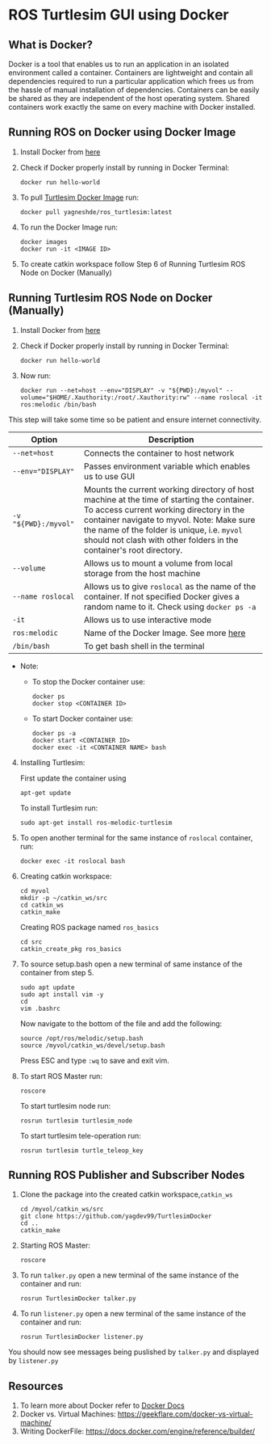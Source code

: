 # ROS Turtlesim GUI using Docker

## What is Docker?
Docker is a tool that enables us to run an application in an isolated environment called a container. Containers are lightweight and contain all dependencies required to run a particular application which frees us from the hassle of manual installation of dependencies. Containers can be easily be shared as they are independent of the host operating system. Shared containers work exactly the same on every machine with Docker installed.


## Running ROS on Docker using Docker Image
1) Install Docker from [here](https://docs.docker.com/engine/install/)

2) Check if Docker properly install by running in Docker Terminal: 
    ```
    docker run hello-world
    ```

3) To pull [Turtlesim Docker Image](https://hub.docker.com/r/yagneshde/ros_turtlesim) run:

    ```
    docker pull yagneshde/ros_turtlesim:latest
    ```
4) To run the Docker Image run:
    ```
    docker images
    docker run -it <IMAGE ID> 
    ```

5) To create catkin workspace follow Step 6 of Running Turtlesim ROS Node on Docker (Manually)



## Running Turtlesim ROS Node on Docker (Manually)

1) Install Docker from [here](https://docs.docker.com/engine/install/)
2) Check if Docker properly install by running in Docker Terminal: 
    ```
    docker run hello-world
    ```
3) Now run: 

    ```
    docker run --net=host --env="DISPLAY" -v "${PWD}:/myvol" --volume="$HOME/.Xauthority:/root/.Xauthority:rw" --name roslocal -it ros:melodic /bin/bash
    ``` 
This step will take some time so be patient and ensure internet connectivity.




| Option     | Description|
|------------|------------|
|`--net=host` | Connects the container to host network|
|`--env="DISPLAY"` | Passes environment variable which enables us to use GUI|
|`-v "${PWD}:/myvol"`|Mounts the current working directory of host machine at the time of starting the container. To access current working directory in the container navigate to myvol. Note: Make sure the name of the folder is unique, i.e. `myvol` should not clash with other folders in the container's root directory.|
|`--volume`| Allows us to mount a volume from local storage from the host machine|
|`--name roslocal`| Allows us to give `roslocal` as the name of the container. If not specified Docker gives a random name to it. Check using `docker ps -a`|
|`-it`| Allows us to use interactive mode |
|`ros:melodic`| Name of the Docker Image. See more [here](https://hub.docker.com/_/ros)
| `/bin/bash` | To get bash shell in the terminal|

* Note: 
    * To stop the Docker container use:

        ``` shell
        docker ps 
        docker stop <CONTAINER ID>
        ```


    * To start Docker container use:
        ```shell
        docker ps -a
        docker start <CONTAINER ID>
        docker exec -it <CONTAINER NAME> bash
        ```
        

4) Installing Turtlesim: 

    First update the container using
    ```
    apt-get update
    ```
    
    To install Turtlesim run:
    ```
    sudo apt-get install ros-melodic-turtlesim
    ```

5) To open another terminal for the same instance of `roslocal` container, run: 
    ```
    docker exec -it roslocal bash
    ```

6) Creating catkin workspace:
    ```shell
    cd myvol
    mkdir -p ~/catkin_ws/src
    cd catkin_ws
    catkin_make
    ```

    Creating ROS package named `ros_basics`
    ```shell
    cd src
    catkin_create_pkg ros_basics
    ```

7) To source setup.bash open a new terminal of same instance of the container from step 5.
    ```shell
    sudo apt update
    sudo apt install vim -y
    cd
    vim .bashrc
    ```

    Now navigate to the bottom of the file and add the following:
    ```shell
    source /opt/ros/melodic/setup.bash
    source /myvol/catkin_ws/devel/setup.bash
    ```

    Press ESC and type `:wq` to save and exit vim.
    
8) To start ROS Master run:
    ```shell
    roscore
    ```

    To start turtlesim node run:

    ```shell
    rosrun turtlesim turtlesim_node
    ```

    To start turtlesim tele-operation run:
    ```shell
    rosrun turtlesim turtle_teleop_key
    ```

## Running ROS Publisher and Subscriber Nodes
1) Clone the package into the created catkin workspace,`catkin_ws`
    ```shell
    cd /myvol/catkin_ws/src
    git clone https://github.com/yagdev99/TurtlesimDocker
    cd ..
    catkin_make
    ```
2) Starting ROS Master:
    ```
    roscore
    ```
3) To run `talker.py` open a new terminal of the same instance of the container and run:
    ```
    rosrun TurtlesimDocker talker.py
    ```

4) To run `listener.py` open a new terminal of the same instance of the container and run:
    ```
    rosrun TurtlesimDocker listener.py
    ```
You should now see messages being puslished by `talker.py` and displayed by `listener.py`


## Resources
1. To learn more about Docker refer to [Docker Docs](https://docs.docker.com/get-started/overview/)
2. Docker vs. Virtual Machines: https://geekflare.com/docker-vs-virtual-machine/
3. Writing DockerFile: https://docs.docker.com/engine/reference/builder/
